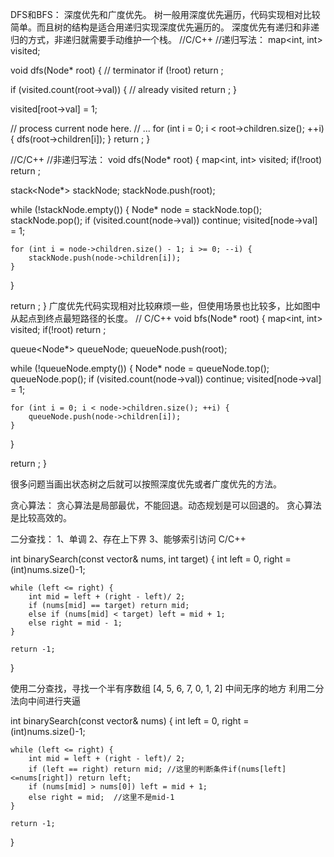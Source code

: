 DFS和BFS：
深度优先和广度优先。
树一般用深度优先遍历，代码实现相对比较简单。而且树的结构是适合用递归实现深度优先遍历的。
深度优先有递归和非递归的方式，非递归就需要手动维护一个栈。
//C/C++
//递归写法：
map<int, int> visited;

void dfs(Node* root) {
  // terminator
  if (!root) return ;

  if (visited.count(root->val)) {
    // already visited
    return ;
  }

  visited[root->val] = 1;

  // process current node here. 
  // ...
  for (int i = 0; i < root->children.size(); ++i) {
    dfs(root->children[i]);
  }
  return ;
}

//C/C++
//非递归写法：
void dfs(Node* root) {
  map<int, int> visited;
  if(!root) return ;

  stack<Node*> stackNode;
  stackNode.push(root);

  while (!stackNode.empty()) {
    Node* node = stackNode.top();
    stackNode.pop();
    if (visited.count(node->val)) continue;
    visited[node->val] = 1;


    for (int i = node->children.size() - 1; i >= 0; --i) {
        stackNode.push(node->children[i]);
    }
  }

  return ;
}
广度优先代码实现相对比较麻烦一些，但使用场景也比较多，比如图中从起点到终点最短路径的长度。
// C/C++
void bfs(Node* root) {
  map<int, int> visited;
  if(!root) return ;

  queue<Node*> queueNode;
  queueNode.push(root);

  while (!queueNode.empty()) {
    Node* node = queueNode.top();
    queueNode.pop();
    if (visited.count(node->val)) continue;
    visited[node->val] = 1;

    for (int i = 0; i < node->children.size(); ++i) {
        queueNode.push(node->children[i]);
    }
  }

  return ;
}

很多问题当画出状态树之后就可以按照深度优先或者广度优先的方法。

贪心算法：
贪心算法是局部最优，不能回退。动态规划是可以回退的。
贪心算法是比较高效的。

二分查找：
1、单调 2、存在上下界 3、能够索引访问
C/C++

int binarySearch(const vector<int>& nums, int target) {
	int left = 0, right = (int)nums.size()-1;
	
	while (left <= right) {
		int mid = left + (right - left)/ 2;
		if (nums[mid] == target) return mid;
		else if (nums[mid] < target) left = mid + 1;
		else right = mid - 1;
	}
	
	return -1;
}

使用二分查找，寻找一个半有序数组 [4, 5, 6, 7, 0, 1, 2] 中间无序的地方
利用二分法向中间进行夹逼

int binarySearch(const vector<int>& nums) {
	int left = 0, right = (int)nums.size()-1;
	
	while (left <= right) {
		int mid = left + (right - left)/ 2;
		if (left == right) return mid; //这里的判断条件if(nums[left]<=nums[right]) return left;
		if (nums[mid] > nums[0]) left = mid + 1;
		else right = mid;  //这里不是mid-1
	}
	
	return -1;
}
